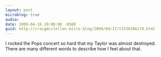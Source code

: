 ```yaml
---
layout: post
microblog: true
audio: 
date: 2009-04-16 19:00:00 -0500
guid: http://craigmcclellan.micro.blog/2009/04/17/t1538366174.html
---
```

I rocked the Pops concert so hard that my Taylor was almost destroyed. There are many different words to describe how I feel about that.
